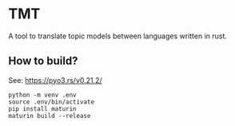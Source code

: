 # TMT
A tool to translate topic models between languages written in rust.

## How to build?
See: https://pyo3.rs/v0.21.2/

````commandline
python -m venv .env
source .env/bin/activate
pip install maturin
maturin build --release
````